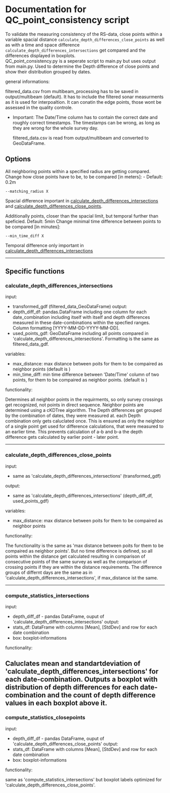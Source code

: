 # Documentation for QC_point_consistency script
To validate the measuring consistency of the RS-data, close points within a variable spacial distance `calculate_depth_differences_close_points` as well as with a time and space difference `calculate_depth_differences_intersections` get compared and the differences displayed in boxplots.  
QC_point_consistency.py is a seperate script to main.py but uses output from main.py. 
Used to determine the Depth difference of close points and show their distribution grouped by dates.


general informations:

filtered_data.csv from multibeam_processing has to be saved in output/multibeam (default). It has to include the filtered sonar measurments as it is used for interpoaltion. It can conatin the edge points, those wont be assessed in the quality controle. 
- Important: The Date/Time column has to contain the correct date and roughly correct timestamps. The timestamps can be wrong, as long as they are wrong for the whole survey day.



    filtered_data.csv is read from output/multibeam and converted to GeoDataFrame.
## Options
All neighboring points within a specified radius are getting compared.
Change how close points have to be, to be compared [in meters]: - Default: 0.2m
```
--matching_radius X
```
Spacial difference important in [calculate_depth_differences_intersections](#calculate_depth_differences_intersections) and [calculate_depth_differences_close_points](#calculate_depth_differences_close_points).

Additionally points, closer than the spacial limit, but temporal further than speficied. Default: 5min
Change minimal time difference between points to be compared [in minutes]:
```
--min_time_diff X
```
Temporal difference only important in [calculate_depth_differences_intersections](#calculate_depth_differences_intersections)

---
## Specific functions
### calculate_depth_differences_intersections
input: 
- transformed_gdf (filtered_data_GeoDataFrame)
output: 
- depth_diff_df: pandas.DataFrame including one column for each date_combination including itself with itself and depth differences measured in these date-combinations within the specfied ranges. Column formatting [YYYY-MM-DD-YYYY-MM-DD].
- used_points_gdf: GeoDataFrame including all points compared in 'calculate_depth_differences_intersections'. Formatting is the same as filtered_data_gdf.

variables: 
- max_distance: max distance between poits for them to be compaired as neighbor points (default is )
- min_time_diff: min time difference between 'Date/Time' column of two points, for them to be compaired as neighbor points. (default is )
    
functionality: 

Determines all neighbor points in the requirments, so only survey crossings get recognized, not points in direct sequence. Neighbor points are determined using a cKDTree algorithm. The Depth differences get grouped by the combination of dates, they were measured at. each Depth combination only gets caluclated once. This is ensured as only the neighbor of a single point get used for difference calculations, that were measured to an earlier time. This prevents calculation of a-b and b-a the depth difference gets calculated by earlier point - later point.

---
### calculate_depth_differences_close_points
input:
- same as 'calculate_depth_differences_intersections' (transformed_gdf)

output: 
- same as 'calculate_depth_differences_intersections' (depth_diff_df, used_points_gdf)

variables: 
- max_distance: max distance between poits for them to be compaired as neighbor points

functionality: 

The functionality is the same as 'max distance between poits for them to be compaired as neighbor points'. But no time difference is defined, so all points within the distance get calculated resulting in comparison of consecutive points of the same survey as well as the comparison of crossing points if they are within the distance requirements. The difference groups of differnt days are the same as in 'calculate_depth_differences_intersections', if max_distance ist the same.

---
### compute_statistics_intersections
input: 
- depth_diff_df - pandas DataFrame, ouput of 'calculate_depth_differences_intersections'
output: 
- stats_df: DataFrame with columns [Mean], [StdDev] and row for each date combination
- box: boxplot-informations

functionality: 

Caluclates mean and standartdeviation of 'calculate_depth_differences_intersections' for each date-combination. Outputs a boxplot with distribution of depth differences for each date-combination and the count of depth difference values in each boxplot above it. 
---
### compute_statistics_closepoints
input: 
- depth_diff_df - pandas DataFrame, ouput of 'calculate_depth_differences_close_points'
output: 
- stats_df: DataFrame with columns [Mean], [StdDev] and row for each date combination
- box: boxplot-informations

functionality: 

same as 'compute_statistics_intersections' but boxplot labels optimized for 'calculate_depth_differences_close_points'.


